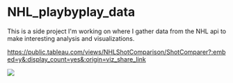 # NHL_playbyplay_data
This is a side project I'm working on where I gather data from the NHL api to make interesting analysis and visualizations.

https://public.tableau.com/views/NHLShotComparison/ShotComparer?:embed=y&:display_count=yes&:origin=viz_share_link

<script type='text/javascript'>                    var divElement = document.getElementById('viz1558803461763');                    var vizElement = divElement.getElementsByTagName('object')[0];                    vizElement.style.width='100%';vizElement.style.height=(divElement.offsetWidth*0.75)+'px';                    var scriptElement = document.createElement('script');                    scriptElement.src = 'https://public.tableau.com/javascripts/api/viz_v1.js';                    vizElement.parentNode.insertBefore(scriptElement, vizElement);                </script>

<div class='tableauPlaceholder' id='viz1558803461763' style='position: relative'><noscript><a href='#'><img alt=' ' src='https:&#47;&#47;public.tableau.com&#47;static&#47;images&#47;NH&#47;NHLShotComparison&#47;ShotComparer&#47;1_rss.png' style='border: none' /></a></noscript><object class='tableauViz'  style='display:none;'><param name='host_url' value='https%3A%2F%2Fpublic.tableau.com%2F' /> <param name='embed_code_version' value='3' /> <param name='site_root' value='' /><param name='name' value='NHLShotComparison&#47;ShotComparer' /><param name='tabs' value='no' /><param name='toolbar' value='yes' /><param name='static_image' value='https:&#47;&#47;public.tableau.com&#47;static&#47;images&#47;NH&#47;NHLShotComparison&#47;ShotComparer&#47;1.png' /> <param name='animate_transition' value='yes' /><param name='display_static_image' value='yes' /><param name='display_spinner' value='yes' /><param name='display_overlay' value='yes' /><param name='display_count' value='yes' /></object></div>             
